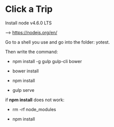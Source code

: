 ﻿# Click a Trip

Install node v4.6.0 LTS

  --> https://nodejs.org/en/
  
Go to a shell you use and go into the folder: yotest.

Then write the command:

* npm install -g gulp gulp-cli bower

* bower install

* npm install

* gulp serve

if __npm install__ does not work:

* rm -rf node_modules

* npm install


